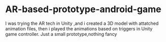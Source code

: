 # AR-based-prototype-android-game
I was trying the AR tech in Unity ,and i created a 3D model with attatched animation files, then i played the animations based on triggers in Unity game controller. Just a small prototype,nothing fancy 
